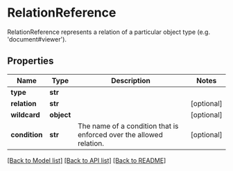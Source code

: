 # RelationReference

RelationReference represents a relation of a particular object type (e.g. 'document#viewer').

## Properties
Name | Type | Description | Notes
------------ | ------------- | ------------- | -------------
**type** | **str** |  | 
**relation** | **str** |  | [optional] 
**wildcard** | **object** |  | [optional] 
**condition** | **str** | The name of a condition that is enforced over the allowed relation. | [optional] 

[[Back to Model list]](../README.md#documentation-for-models) [[Back to API list]](../README.md#documentation-for-api-endpoints) [[Back to README]](../README.md)


